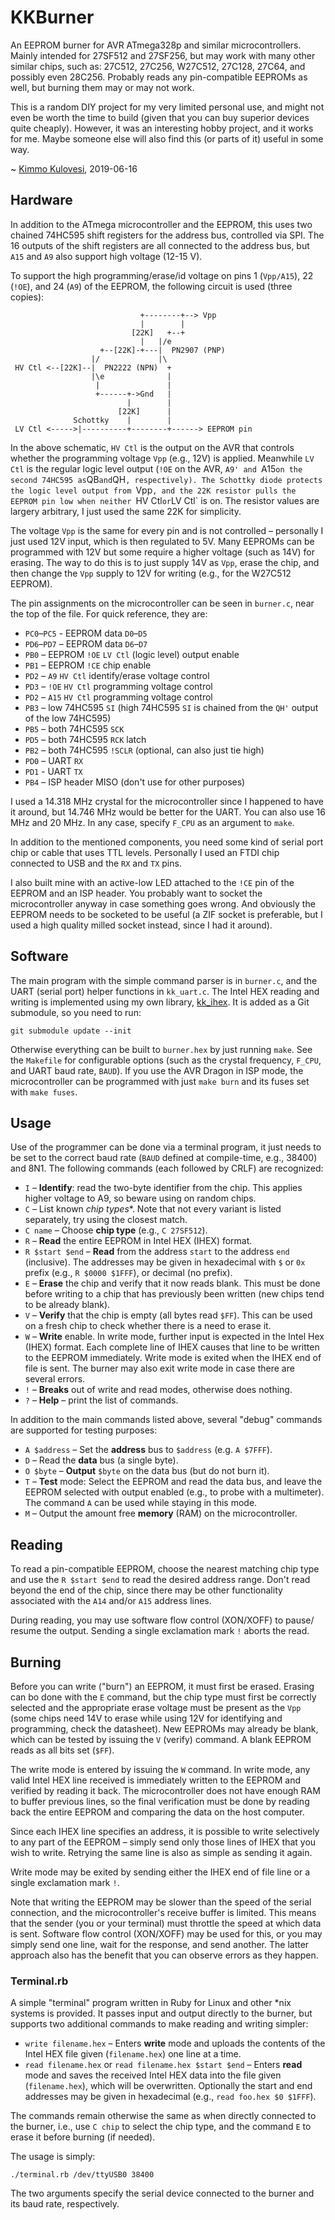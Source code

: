 # KKBurner

An EEPROM burner for AVR ATmega328p and similar microcontrollers.
Mainly intended for 27SF512 and 27SF256, but may work with many other
similar chips, such as: 27C512, 27C256, W27C512, 27C128, 27C64, and
possibly even 28C256. Probably reads any pin-compatible EEPROMs as
well, but burning them may or may not work.

This is a random DIY project for my very limited personal use, and
might not even be worth the time to build (given that you can buy
superior devices quite cheaply). However, it was an interesting
hobby project, and it works for me. Maybe someone else will also
find this (or parts of it) useful in some way.

~ [Kimmo Kulovesi](https://arkku.com/), 2019-06-16

## Hardware

In addition to the ATmega microcontroller and the EEPROM, this uses two
chained 74HC595 shift registers for the address bus, controlled via SPI.
The 16 outputs of the shift registers are all connected to the address
bus, but `A15` and `A9` also support high voltage (12-15 V).

To support the high programming/erase/id voltage on pins 1 (`Vpp/A15`),
22 (`!OE`), and 24 (`A9`) of the EEPROM, the following circuit is used
(three copies):

                                 +--------+--> Vpp
                                 |        |
                               [22K]   +--+
                                 |   |/e
                        +--[22K]-+---|  PN2907 (PNP)
                      |/             |\
     HV Ctl <--[22K]--|  PN2222 (NPN)  +
                      |\e              |
                       |               |
                       +------+->Gnd   |
                              |        |
                            [22K]      |
                  Schottky    |        |
     LV Ctl <----->|----------+--------+------> EEPROM pin

In the above schematic, `HV Ctl` is the output on the AVR that controls
whether the programming voltage `Vpp` (e.g., 12V) is applied. Meanwhile
`LV Ctl` is the regular logic level output (`!OE` on the AVR, `A9' and
`A15` on the second 74HC595 as `QB` and `QH`, respectively). The
Schottky diode protects the logic level output from `Vpp`, and the 22K
resistor pulls the EEPROM pin low when neither `HV Ctl` or `LV Ctl` is
on. The resistor values are largery arbitrary, I just used the same
22K for simplicity.

The voltage `Vpp` is the same for every pin and is not controlled –
personally I just used 12V input, which is then regulated to 5V. Many
EEPROMs can be programmed with 12V but some require a higher voltage
(such as 14V) for erasing. The way to do this is to just supply 14V
as `Vpp`, erase the chip, and then change the `Vpp` supply to 12V
for writing (e.g., for the W27C512 EEPROM).

The pin assignments on the microcontroller can be seen in `burner.c`,
near the top of the file. For quick reference, they are:

* `PC0`–`PC5` - EEPROM data `D0`–`D5`
* `PD6`–`PD7` – EEPROM data `D6`–`D7`
* `PB0` – EEPROM `!OE` `LV Ctl` (logic level) output enable
* `PB1` – EEPROM `!CE` chip enable
* `PD2` – `A9` `HV Ctl` identify/erase voltage control
* `PD3` – `!OE` `HV Ctl` programming voltage control
* `PD2` – `A15` `HV Ctl` programming voltage control
* `PB3` – low 74HC595 `SI` (high 74HC595 `SI` is chained from the
  `QH'` output of the low 74HC595)
* `PB5` – both 74HC595 `SCK`
* `PD5` – both 74HC595 `RCK` latch
* `PB2` – both 74HC595 `!SCLR` (optional, can also just tie high)
* `PD0` – UART `RX`
* `PD1` - UART `TX`
* `PB4` – ISP header MISO (don't use for other purposes)

I used a 14.318 MHz crystal for the microcontroller since I happened
to have it around, but 14.746 MHz would be better for the UART. You
can also use 16 MHz and 20 MHz. In any case, specify `F_CPU` as an
argument to `make`.

In addition to the mentioned components, you need some kind of serial
port chip or cable that uses TTL levels. Personally I used an FTDI chip
connected to USB and the `RX` and `TX` pins.

I also built mine with an active-low LED attached to the `!CE` pin of
the EEPROM and an ISP header. You probably want to socket the
microcontroller anyway in case something goes wrong. And obviously the
EEPROM needs to be socketed to be useful (a ZIF socket is preferable,
but I used a high quality milled socket instead, since I had it around).

## Software

The main program with the simple command parser is in `burner.c`,
and the UART (serial port) helper functions in `kk_uart.c`. The Intel
HEX reading and writing is implemented using my own library,
[kk_ihex](https://github.com/arkku/ihex). It is added as a Git submodule,
so you need to run:

    git submodule update --init

Otherwise everything can be built to `burner.hex` by just running
`make`. See the `Makefile` for configurable options (such as the crystal
frequency, `F_CPU`, and UART baud rate, `BAUD`). If you use the AVR
Dragon in ISP mode, the microcontroller can be programmed with just
`make burn` and its fuses set with `make fuses`.

## Usage

Use of the programmer can be done via a terminal program, it just needs
to be set to the correct baud rate (`BAUD` defined at compile-time, e.g.,
38400) and 8N1. The following commands (each followed by CRLF) are
recognized:

* `I` – **Identify**: read the two-byte identifier from the chip. This
  applies higher voltage to A9, so beware using on random chips.
* `C` – List known *chip types**. Note that not every variant
  is listed separately, try using the closest match.
* `C name` – Choose **chip type** (e.g., `C 27SF512`).
* `R` – **Read** the entire EEPROM in Intel HEX (IHEX) format.
* `R $start $end` – **Read** from the address `start` to the address
  `end` (inclusive). The addresses may be given in hexadecimal with `$`
  or `0x` prefix (e.g., `R $0000 $1FFF`), or decimal (no prefix).
* `E` – **Erase** the chip and verify that it now reads blank. This
  must be done before writing to a chip that has previously been
  written (new chips tend to be already blank).
* `V` – **Verify** that the chip is empty (all bytes read `$FF`). This
  can be used on a fresh chip to check whether there is a need to
  erase it.
* `W` – **Write** enable. In write mode, further input is expected
  in the Intel Hex (IHEX) format. Each complete line of IHEX causes
  that line to be written to the EEPROM immediately. Write mode is
  exited when the IHEX end of file is sent. The burner may
  also exit write mode in case there are several errors.
* `!` – **Breaks** out of write and read modes, otherwise does nothing.
* `?` – **Help**  – print the list of commands.

In addition to the main commands listed above, several "debug" commands are
supported for testing purposes:

* `A $address` – Set the **address** bus to `$address` (e.g. `A $7FFF`).
* `D` – Read the **data** bus (a single byte).
* `O $byte` – **Output** `$byte` on the data bus (but do not burn it).
* `T` – **Test** mode: Select the EEPROM and read the data bus, and
  leave the EEPROM selected with output enabled (e.g., to probe with
  a multimeter). The command `A` can be used while staying in this mode.
* `M` – Output the amount free **memory** (RAM) on the microcontroller.

## Reading

To read a pin-compatible EEPROM, choose the nearest matching chip type
and use the `R $start $end` to read the desired address range. Don't read
beyond the end of the chip, since there may be other functionality
associated with the `A14` and/or `A15` address lines.

During reading, you may use software flow control (XON/XOFF) to pause/
resume the output. Sending a single exclamation mark `!` aborts the read.

## Burning

Before you can write ("burn") an EEPROM, it must first be erased. Erasing
can bo done with the `E` command, but the chip type must first be
correctly selected and the appropriate erase voltage must be present as
the `Vpp` (some chips need 14V to erase while using 12V for identifying
and programming, check the datasheet). New EEPROMs may already be blank,
which can be tested by issuing the `V` (verify) command. A blank EEPROM
reads as all bits set (`$FF`).

The write mode is entered by issuing the `W` command. In write mode, any
valid Intel HEX line received is immediately written to the EEPROM and
verified by reading it back. The microcontroller does not have enough RAM
to buffer previous lines, so the final verification must be done by
reading back the entire EEPROM and comparing the data on the host
computer.

Since each IHEX line specifies an address, it is possible to write
selectively to any part of the EEPROM – simply send only those lines of
IHEX that you wish to write. Retrying the same line is also as simple as
sending it again.

Write mode may be exited by sending either the IHEX end of file line or a
single exclamation mark `!`.

Note that writing the EEPROM may be slower than the speed of the serial
connection, and the microcontroller's receive buffer is limited. This
means that the sender (you or your terminal) must throttle the speed at
which data is sent. Software flow control (XON/XOFF) may be used for this,
or you may simply send one line, wait for the response, and send
another. The latter approach also has the benefit that you can observe
errors as they happen.

### Terminal.rb

A simple "terminal" program written in Ruby for Linux and other *nix
systems is provided. It passes input and output directly to the burner,
but supports two additional commands to make reading and writing simpler:

* `write filename.hex` – Enters **write** mode and uploads the contents
  of the Intel HEX file given (`filename.hex`) one line at a time.
* `read filename.hex` or `read filename.hex $start $end` – Enters
  **read** mode and saves the received Intel HEX data into the file
  given (`filename.hex`), which will be overwritten. Optionally the
  start and end addresses may be given in hexadecimal (e.g., `read
  foo.hex $0 $1FFF`).

The commands remain otherwise the same as when directly connected to
the burner, i.e., use `C chip` to select the chip type, and the
command `E` to erase it before burning (if needed).

The usage is simply:

    ./terminal.rb /dev/ttyUSB0 38400

The two arguments specify the serial device connected to the burner and
its baud rate, respectively.
